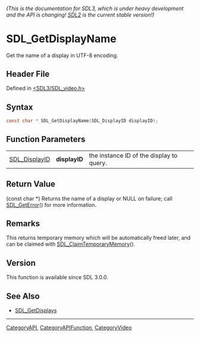 ###### (This is the documentation for SDL3, which is under heavy development and the API is changing! [SDL2](https://wiki.libsdl.org/SDL2/) is the current stable version!)
# SDL_GetDisplayName

Get the name of a display in UTF-8 encoding.

## Header File

Defined in [<SDL3/SDL_video.h>](https://github.com/libsdl-org/SDL/blob/main/include/SDL3/SDL_video.h)

## Syntax

```c
const char * SDL_GetDisplayName(SDL_DisplayID displayID);
```

## Function Parameters

|                                |               |                                          |
| ------------------------------ | ------------- | ---------------------------------------- |
| [SDL_DisplayID](SDL_DisplayID) | **displayID** | the instance ID of the display to query. |

## Return Value

(const char *) Returns the name of a display or NULL on failure; call
[SDL_GetError](SDL_GetError)() for more information.

## Remarks

This returns temporary memory which will be automatically freed later, and
can be claimed with [SDL_ClaimTemporaryMemory](SDL_ClaimTemporaryMemory)().

## Version

This function is available since SDL 3.0.0.

## See Also

- [SDL_GetDisplays](SDL_GetDisplays)

----
[CategoryAPI](CategoryAPI), [CategoryAPIFunction](CategoryAPIFunction), [CategoryVideo](CategoryVideo)

